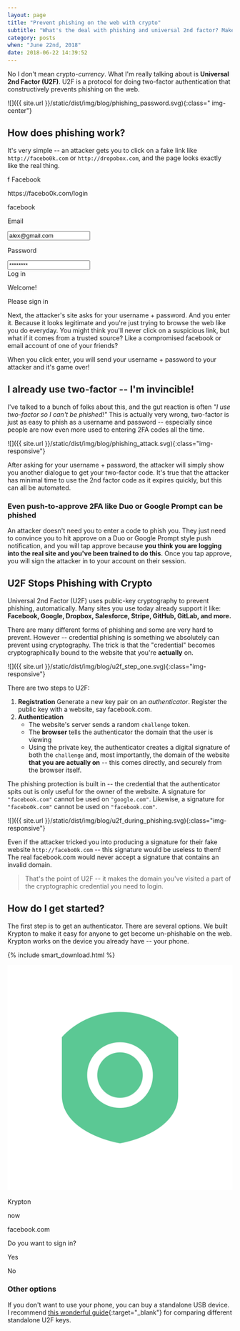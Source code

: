 ```yaml
---
layout: page
title: "Prevent phishing on the web with crypto"
subtitle: "What's the deal with phishing and universal 2nd factor? Make yourself un-phishable on the web by using a strong, cryptographic second-factor." 
category: posts
when: "June 22nd, 2018"
date: 2018-06-22 14:39:52
---
```


No I don't mean crypto-*currency*. What I'm really talking about is **Universal 2nd Factor (U2F)**.  U2F is a protocol for doing two-factor authentication that constructively prevents phishing on the web.

![]({{ site.url }}/static/dist/img/blog/phishing_password.svg){:class=" img-center"}


## How does phishing work?
It's very simple -- an attacker gets you to click on a fake link like `http://facebo0k.com` or `http://dropobox.com`, and the page looks exactly like the real thing.

<div class="browser blog-browser">
    <div class="header">
        <span></span>
        <span></span>
        <span></span>
        <span></span>
        <span>f</span>
        <span>Facebook</span>
    </div>
    <div class="tabbar">
        <i class="arrow"></i>
        <i class="arrow"></i>
        <div class="search">
            <p>https://facebo0k.com/login</p>
        </div>
        <div></div>
    </div>
    <div class="screen">
        <div class="header"> 
            <p>facebook</p>
            <div class="login" id="demo-login">
                <div class="input">
                    <p>Email</p>
                    <input class="box username" value="alex@gmail.com">
                </div>
                <div class="input">
                    <p>Password</p>
                    <input class="box password" value="********">
                </div>
                <div class="button" id="login-button">
                    Log in
                </div>
            </div>  
        </div>
        <div class="welcome" id="demo-welcome">
            <p>Welcome!</p>
            <p>Please sign in</p>
        </div> 
    </div>       
</div>

Next, the attacker's site asks for your username + password. And you enter it. Because it looks legitimate and you're just trying to browse the web like you do everyday. You might think you'll never click on a suspicious link, but what if it comes from a trusted source? Like a compromised facebook or email account of one of your friends?

When you click enter, you will send your username + password to your attacker and it's game over!


## I already use two-factor -- I'm invincible!
I've talked to a bunch of folks about this, and the gut reaction is often *"I use two-factor so I can't be phished!"* This is actually very wrong, two-factor is just as easy to phish as a username and password -- especially since people are now even more used to entering 2FA codes all the time.

![]({{ site.url }}/static/dist/img/blog/phishing_attack.svg){:class="img-responsive"}

After asking for your username + password, the attacker will simply show you another dialogue to get your two-factor code. It's true that the attacker has minimal time to use the 2nd factor code as it expires quickly, but this can all be automated.

### Even push-to-approve 2FA like Duo or Google Prompt can be phished
An attacker doesn't need you to enter a code to phish you. They just need to convince you to hit approve on a Duo or Google Prompt style push notification, and you will tap approve because **you think you are logging into the real site and you've been trained to do this**. Once you tap approve, you will sign the attacker in to your account on their session.

## U2F Stops Phishing with Crypto
Universal 2nd Factor (U2F) uses public-key cryptography to prevent phishing, automatically. Many sites you use today already support it like: **Facebook, Google, Dropbox, Salesforce, Stripe, GitHub, GitLab, and more.** 

There are many different forms of phishing and some are very hard to prevent. However -- credential phishing is something we absolutely can prevent using cryptography. The trick is that the "credential" becomes cryptographically bound to the website that you're **actually** on.

![]({{ site.url }}/static/dist/img/blog/u2f_step_one.svg){:class="img-responsive"}


There are two steps to U2F:
1. **Registration** Generate a new key pair on an *authenticator*. Register the public key with a website, say facebook.com.
2. **Authentication** 
    - The website's server sends a random `challenge` token. 
    - The **browser** tells the authenticator the domain that the user is viewing
    - Using the private key, the authenticator creates a digital signature of both the `challenge` and, most importantly, the domain of the website **that you are actually on** -- this comes directly, and securely from the browser itself.

The phishing protection is built in -- the credential that the authenticator spits out is only useful for the owner of the website. A signature for `"facebook.com"` cannot be used on `"google.com"`. Likewise, a signature for `"facebo0k.com"` cannot be used on `"facebook.com"`.

![]({{ site.url }}/static/dist/img/blog/u2f_during_phishing.svg){:class="img-responsive"}

Even if the attacker tricked you into producing a signature for their fake website `http://facebo0k.com` -- this signature would be useless to them! The real facebook.com would never accept a signature that contains an invalid domain. 

> That's the point of U2F -- it makes the domain you've visited a part of the cryptographic credential you need to login. 

## How do I get started?
The first step is to get an authenticator. There are several options. We built Krypton to make it easy for anyone to get become un-phishable on the web. Krypton works on the device you already have -- your phone.

{% include smart_download.html %}                          

<div class="phone blog-phone">
    <div class="ear"></div>
    <div class="screen">
        <div class="notification notification-blur">
            <div class="header">
                <img src="/static/dist/img/apple-touch-icon.png"/>
                <p>Krypton</p>
                <p>now</p>        
            </div>
            <p class="title">facebook.com</p>
            <p class="body">Do you want to sign in?</p>
        </div>
        <div class="notification-buttons notification-blur">
            <div class="allow"> <p>Yes</p> </div>
            <div class="reject"> <p>No</p> </div>
        </div>
    </div>
    <div class="home"></div>
</div>


### Other options
If you don't want to use your phone, you can buy a standalone USB device. I recommend [this wonderful guide](https://github.com/hillbrad/U2FReviews){:target="_blank"} for comparing different standalone U2F keys.

